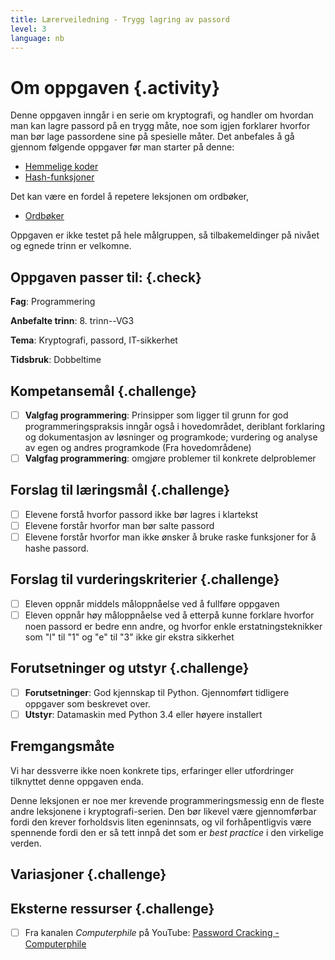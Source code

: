 ```yaml
---
title: Lærerveiledning - Trygg lagring av passord
level: 3
language: nb
---
```


# Om oppgaven {.activity}

Denne oppgaven inngår i en serie om kryptografi, og handler om hvordan
man kan lagre passord på en trygg måte, noe som igjen forklarer hvorfor
man bør lage passordene sine på spesielle måter. Det anbefales å gå
gjennom følgende oppgaver før man starter på denne:

- [Hemmelige koder](../hemmelige_koder/hemmelige_koder.html)
- [Hash-funksjoner](../hash-funksjoner/hash-funksjoner.html)

Det kan være en fordel å repetere leksjonen om ordbøker,

- [Ordbøker](../ordboeker/ordboeker.html)

Oppgaven er ikke testet på hele målgruppen, så tilbakemeldinger på nivået
og egnede trinn er velkomne.

## Oppgaven passer til: {.check}

__Fag__: Programmering

__Anbefalte trinn__: 8. trinn--VG3

__Tema__: Kryptografi, passord, IT-sikkerhet

__Tidsbruk__: Dobbeltime

## Kompetansemål {.challenge}

- [ ] __Valgfag programmering__: Prinsipper som ligger til grunn for
      god programmeringspraksis inngår også i hovedområdet, deriblant
      forklaring og dokumentasjon av løsninger og programkode; vurdering
      og analyse av egen og andres programkode (Fra hovedområdene)
- [ ] __Valgfag programmering__: omgjøre problemer til konkrete delproblemer

## Forslag til læringsmål {.challenge}

- [ ] Elevene forstå hvorfor passord ikke bør lagres i klartekst
- [ ] Elevene forstår hvorfor man bør salte passord
- [ ] Elevene forstår hvorfor man ikke ønsker å bruke raske funksjoner
      for å hashe passord.

## Forslag til vurderingskriterier {.challenge}

- [ ] Eleven oppnår middels måloppnåelse ved å fullføre oppgaven
- [ ] Eleven oppnår høy måloppnåelse ved å etterpå kunne forklare
      hvorfor noen passord er bedre enn andre, og hvorfor enkle
      erstatningsteknikker som "l" til "1" og "e" til "3" ikke gir
      ekstra sikkerhet

## Forutsetninger og utstyr {.challenge}

- [ ]  __Forutsetninger__: God kjennskap til Python. Gjennomført
       tidligere oppgaver som beskrevet over.
- [ ]  __Utstyr__: Datamaskin med Python 3.4 eller høyere installert

## Fremgangsmåte

Vi har dessverre ikke noen konkrete tips, erfaringer eller utfordringer
tilknyttet denne oppgaven enda.

Denne leksjonen er noe mer krevende programmeringsmessig enn de fleste
andre leksjonene i kryptografi-serien. Den bør likevel være gjennomførbar
fordi den krever forholdsvis liten egeninnsats, og vil forhåpentligvis
være spennende fordi den er så tett innpå det som er *best practice* i
den virkelige verden.

## Variasjoner {.challenge}

## Eksterne ressurser {.challenge}

- [ ] Fra kanalen *Computerphile* på YouTube: [Password Cracking - Computerphile](https://www.youtube.com/watch?v=7U-RbOKanYs)
